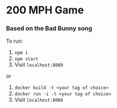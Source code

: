 # 200 MPH Game
### Based on the Bad Bunny song

To run:
  1) `npm i`
  2) `npm start`
  3) Visit `localhost:8080`

  or

  1) `docker build -t <your tag of choice>`
  2) `docker run -i -t <your tag of choice>`
  3) Visit `localhost:8080`
